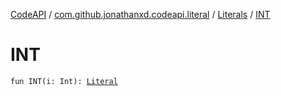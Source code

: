 [CodeAPI](../../index.md) / [com.github.jonathanxd.codeapi.literal](../index.md) / [Literals](index.md) / [INT](.)

# INT

`fun INT(i: Int): `[`Literal`](../-literal/index.md)